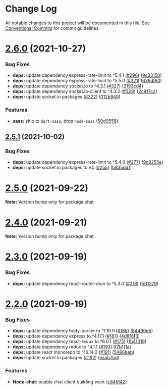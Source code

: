 # Change Log

All notable changes to this project will be documented in this file.
See [Conventional Commits](https://conventionalcommits.org) for commit guidelines.

# [2.6.0](https://github.com/sabertazimi/hust-oom/compare/v2.5.1...v2.6.0) (2021-10-27)


### Bug Fixes

* **deps:** update dependency express-rate-limit to ^5.4.1 ([#296](https://github.com/sabertazimi/hust-oom/issues/296)) ([9c33150](https://github.com/sabertazimi/hust-oom/commit/9c33150e4d6eb9a04df6a9c67a6e4dd7a6b3c4d8))
* **deps:** update dependency express-rate-limit to ^5.5.0 ([#321](https://github.com/sabertazimi/hust-oom/issues/321)) ([636df80](https://github.com/sabertazimi/hust-oom/commit/636df80fbf8aa1efc65004a9eda24308bd99bcf3))
* **deps:** update dependency socket.io to ^4.3.1 ([#327](https://github.com/sabertazimi/hust-oom/issues/327)) ([3193cd4](https://github.com/sabertazimi/hust-oom/commit/3193cd42494bdb664f0ba789915347c54d8edb1b))
* **deps:** update dependency socket.io-client to ^4.3.2 ([#328](https://github.com/sabertazimi/hust-oom/issues/328)) ([2c817c2](https://github.com/sabertazimi/hust-oom/commit/2c817c20a7e56dd2a55e079d8c8d15f64ec544d9))
* **deps:** update socket.io packages ([#322](https://github.com/sabertazimi/hust-oom/issues/322)) ([012b949](https://github.com/sabertazimi/hust-oom/commit/012b9496d75e00c8c7e30705b3dbd75f3d1113c4))


### Features

* **sass:** ship to `dart-sass`, drop `node-sass` ([50d0558](https://github.com/sabertazimi/hust-oom/commit/50d0558378401bb4bbe4e8c574d560afa2a0a08e))





## [2.5.1](https://github.com/sabertazimi/hust-oom/compare/v2.5.0...v2.5.1) (2021-10-02)


### Bug Fixes

* **deps:** update dependency express-rate-limit to ^5.4.0 ([#277](https://github.com/sabertazimi/hust-oom/issues/277)) ([9c8255e](https://github.com/sabertazimi/hust-oom/commit/9c8255e21a85edf40d752f08a9deb6478f163a55))
* **deps:** update socket.io packages to v4 ([#255](https://github.com/sabertazimi/hust-oom/issues/255)) ([b835dd1](https://github.com/sabertazimi/hust-oom/commit/b835dd1267853895f8167d877ee02b364fa2d14b))





# [2.5.0](https://github.com/sabertazimi/hust-oom/compare/v2.4.0...v2.5.0) (2021-09-22)

**Note:** Version bump only for package chat





# [2.4.0](https://github.com/sabertazimi/hust-oom/compare/v2.3.0...v2.4.0) (2021-09-21)

**Note:** Version bump only for package chat





# [2.3.0](https://github.com/sabertazimi/hust-oom/compare/v2.2.0...v2.3.0) (2021-09-19)


### Bug Fixes

* **deps:** update dependency react-router-dom to ^5.3.0 ([#218](https://github.com/sabertazimi/hust-oom/issues/218)) ([fe11379](https://github.com/sabertazimi/hust-oom/commit/fe11379f10237cdcc98a4ec44bc4e63e9945cc59))





# [2.2.0](https://github.com/sabertazimi/hust-oom/compare/v2.1.0...v2.2.0) (2021-09-19)


### Bug Fixes

* **deps:** update dependency body-parser to ^1.19.0 ([#186](https://github.com/sabertazimi/hust-oom/issues/186)) ([84490e6](https://github.com/sabertazimi/hust-oom/commit/84490e6f94a7de1142f5f06705d36d6cd03893ef))
* **deps:** update dependency express to ^4.17.1 ([#187](https://github.com/sabertazimi/hust-oom/issues/187)) ([4d6f8f3](https://github.com/sabertazimi/hust-oom/commit/4d6f8f30d562e2994405e3e9a2f7946fe41813d6))
* **deps:** update dependency react-redux to ^6.0.1 ([#173](https://github.com/sabertazimi/hust-oom/issues/173)) ([1b41019](https://github.com/sabertazimi/hust-oom/commit/1b41019b0f78d0dc4adec24b9a8628e5781e0f48))
* **deps:** update dependency redux to ^4.1.1 ([#190](https://github.com/sabertazimi/hust-oom/issues/190)) ([f7b111a](https://github.com/sabertazimi/hust-oom/commit/f7b111a9fa4d6e03f127c6863961fa7b70b53580))
* **deps:** update react monorepo to ^16.14.0 ([#191](https://github.com/sabertazimi/hust-oom/issues/191)) ([5486beb](https://github.com/sabertazimi/hust-oom/commit/5486beb5ae3d7789c2a59c0851ca4f688185678a))
* **deps:** update socket.io packages ([#192](https://github.com/sabertazimi/hust-oom/issues/192)) ([eaab7bd](https://github.com/sabertazimi/hust-oom/commit/eaab7bd04d205a5f11bb4f285a720c6babc8e90e))


### Features

* **Node-chat:** enable chat client building work ([c845f42](https://github.com/sabertazimi/hust-oom/commit/c845f429348d607873f9b78def405931259c8d35))
